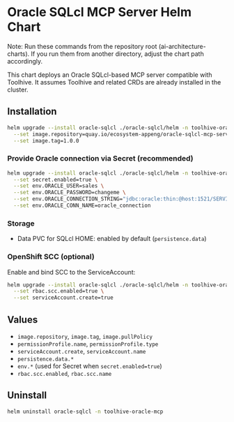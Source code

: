 # Oracle SQLcl MCP Server Helm Chart

Note: Run these commands from the repository root (ai-architecture-charts). If you run them from another directory, adjust the chart path accordingly.

This chart deploys an Oracle SQLcl-based MCP server compatible with Toolhive. It assumes Toolhive and related CRDs are already installed in the cluster.

## Installation

```bash
helm upgrade --install oracle-sqlcl ./oracle-sqlcl/helm -n toolhive-oracle-mcp --create-namespace \
  --set image.repository=quay.io/ecosystem-appeng/oracle-sqlcl-mcp-server \
  --set image.tag=1.0.0
```

### Provide Oracle connection via Secret (recommended)

```bash
helm upgrade --install oracle-sqlcl ./oracle-sqlcl/helm -n toolhive-oracle-mcp \
  --set secret.enabled=true \
  --set env.ORACLE_USER=sales \
  --set env.ORACLE_PASSWORD=changeme \
  --set env.ORACLE_CONNECTION_STRING="jdbc:oracle:thin:@host:1521/SERVICE" \
  --set env.ORACLE_CONN_NAME=oracle_connection
```

### Storage
- Data PVC for SQLcl HOME: enabled by default (`persistence.data`)

### OpenShift SCC (optional)
Enable and bind SCC to the ServiceAccount:
```bash
helm upgrade --install oracle-sqlcl ./oracle-sqlcl/helm -n toolhive-oracle-mcp \
  --set rbac.scc.enabled=true \
  --set serviceAccount.create=true
```

## Values
- `image.repository`, `image.tag`, `image.pullPolicy`
- `permissionProfile.name`, `permissionProfile.type`
- `serviceAccount.create`, `serviceAccount.name`
- `persistence.data.*`
- `env.*` (used for Secret when `secret.enabled=true`)
- `rbac.scc.enabled`, `rbac.scc.name`

## Uninstall
```bash
helm uninstall oracle-sqlcl -n toolhive-oracle-mcp 
```
